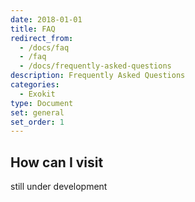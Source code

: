 ```yaml
---
date: 2018-01-01
title: FAQ
redirect_from:
  - /docs/faq
  - /faq
  - /docs/frequently-asked-questions
description: Frequently Asked Questions
categories:
  - Exokit
type: Document
set: general
set_order: 1
---
```


## How can I visit

still under development
